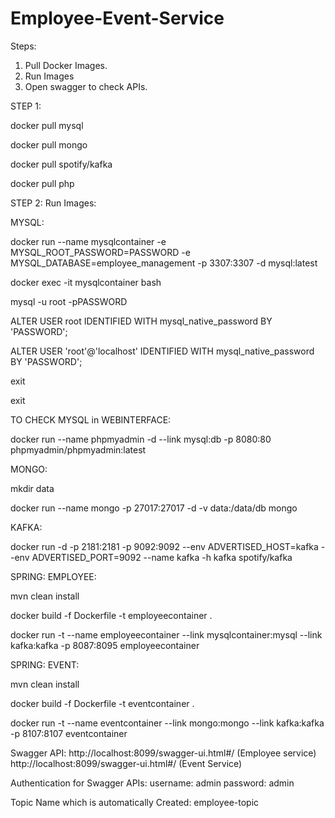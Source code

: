 # Employee-Event-Service


Steps:

1. Pull Docker Images.
2. Run Images
3. Open swagger to check APIs.



STEP 1: 

docker pull mysql

docker pull mongo

docker pull spotify/kafka

docker pull php

STEP 2: Run Images:

MYSQL: 

docker run --name mysqlcontainer -e MYSQL_ROOT_PASSWORD=PASSWORD -e MYSQL_DATABASE=employee_management -p 3307:3307 -d mysql:latest

docker exec -it mysqlcontainer bash

mysql -u root -pPASSWORD

ALTER USER root IDENTIFIED WITH mysql_native_password BY 'PASSWORD';

ALTER USER 'root'@'localhost' IDENTIFIED WITH mysql_native_password BY 'PASSWORD';

exit

exit

TO CHECK MYSQL in WEBINTERFACE:

docker run --name phpmyadmin -d --link mysql:db -p 8080:80 phpmyadmin/phpmyadmin:latest


MONGO:

mkdir data

docker run --name mongo  -p 27017:27017  -d  -v  data:/data/db mongo


KAFKA:

docker run -d -p 2181:2181 -p 9092:9092 --env ADVERTISED_HOST=kafka --env ADVERTISED_PORT=9092 --name kafka -h kafka spotify/kafka


SPRING: EMPLOYEE:

mvn clean install

docker build -f Dockerfile -t employeecontainer .

docker run -t --name employeecontainer --link mysqlcontainer:mysql --link kafka:kafka  -p 8087:8095 employeecontainer

SPRING:  EVENT:

mvn clean install

docker build -f Dockerfile -t eventcontainer .

docker run -t --name eventcontainer --link mongo:mongo --link kafka:kafka  -p 8107:8107 eventcontainer

Swagger API:
http://localhost:8099/swagger-ui.html#/ (Employee service)
http://localhost:8099/swagger-ui.html#/ (Event Service)

Authentication for Swagger APIs:
username: admin
password: admin

Topic Name which is automatically Created:
employee-topic

